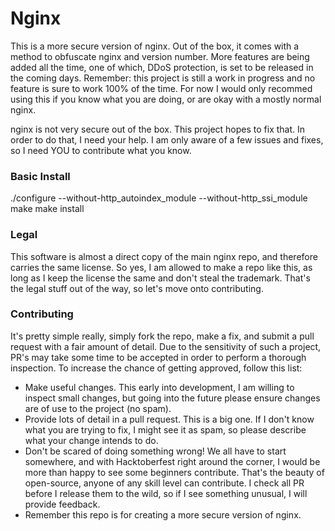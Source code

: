# Nginx
This is a more secure version of nginx. Out of the box, it comes with a method to obfuscate nginx and version number. More features are being added all the time, one of which, DDoS protection, is set to be released in the coming days. Remember: this project is still a work in progress and no feature is sure to work 100% of the time. For now I would only recommed using this if you know what you are doing, or are okay with a mostly normal nginx.

nginx is not very secure out of the box. This project hopes to fix that. In order to do that, I need your help. I am only aware of a few issues and fixes, so I need YOU to contribute what you know.


### Basic Install

./configure --without-http_autoindex_module --without-http_ssi_module
make
make install


### Legal

This software is almost a direct copy of the main nginx repo, and therefore carries the same license. So yes, I am allowed to make a repo like this, as long as I keep the license the same and don't steal the trademark. That's the legal stuff out of the way, so let's move onto contributing.


### Contributing
It's pretty simple really, simply fork the repo, make a fix, and submit a pull request with a fair amount of detail. Due to the sensitivity of such a project, PR's may take some time to be accepted in order to perform a thorough inspection. To increase the chance of getting approved, follow this list:
* Make useful changes. This early into development, I am willing to inspect small changes, but going into the future please ensure changes are of use to the project (no spam).
* Provide lots of detail in a pull request. This is a big one. If I don't know what you are trying to fix, I might see it as spam, so please describe what your change intends to do.
* Don't be scared of doing something wrong! We all have to start somewhere, and with Hacktoberfest right around the corner, I would be more than happy to see some beginners contribute. That's the beauty of open-source, anyone of any skill level can contribute. I check all PR before I release them to the wild, so if I see something unusual, I will provide feedback.
* Remember this repo is for creating a more secure version of nginx. 
